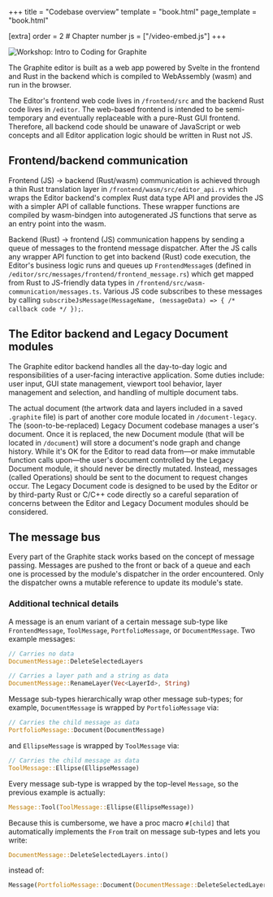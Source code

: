 +++
title = "Codebase overview"
template = "book.html"
page_template = "book.html"

[extra]
order = 2 # Chapter number
js = ["/video-embed.js"]
+++

<div class="video-embed aspect-16x9">
	<img data-video-embed="vUzIeg8frh4" src="https://static.graphite.rs/content/volunteer/guide/workshop-intro-to-coding-for-graphite-youtube.avif" onerror="this.onerror = null; this.src = this.src.replace('.avif', '.png')" alt="Workshop: Intro to Coding for Graphite" />
</div>

The Graphite editor is built as a web app powered by Svelte in the frontend and Rust in the backend which is compiled to WebAssembly (wasm) and run in the browser.

The Editor's frontend web code lives in `/frontend/src` and the backend Rust code lives in `/editor`. The web-based frontend is intended to be semi-temporary and eventually replaceable with a pure-Rust GUI frontend. Therefore, all backend code should be unaware of JavaScript or web concepts and all Editor application logic should be written in Rust not JS.

## Frontend/backend communication

Frontend (JS) -> backend (Rust/wasm) communication is achieved through a thin Rust translation layer in `/frontend/wasm/src/editor_api.rs` which wraps the Editor backend's complex Rust data type API and provides the JS with a simpler API of callable functions. These wrapper functions are compiled by wasm-bindgen into autogenerated JS functions that serve as an entry point into the wasm.

Backend (Rust) -> frontend (JS) communication happens by sending a queue of messages to the frontend message dispatcher. After the JS calls any wrapper API function to get into backend (Rust) code execution, the Editor's business logic runs and queues up `FrontendMessage`s (defined in `/editor/src/messages/frontend/frontend_message.rs`) which get mapped from Rust to JS-friendly data types in `/frontend/src/wasm-communication/messages.ts`. Various JS code subscribes to these messages by calling `subscribeJsMessage(MessageName, (messageData) => { /* callback code */ });`.

## The Editor backend and Legacy Document modules

The Graphite editor backend handles all the day-to-day logic and responsibilities of a user-facing interactive application. Some duties include: user input, GUI state management, viewport tool behavior, layer management and selection, and handling of multiple document tabs.

The actual document (the artwork data and layers included in a saved `.graphite` file) is part of another core module located in `/document-legacy`. The (soon-to-be-replaced) Legacy Document codebase manages a user's document. Once it is replaced, the new Document module (that will be located in `/document`) will store a document's node graph and change history. While it's OK for the Editor to read data from—or make immutable function calls upon—the user's document controlled by the Legacy Document module, it should never be directly mutated. Instead, messages (called Operations) should be sent to the document to request changes occur. The Legacy Document code is designed to be used by the Editor or by third-party Rust or C/C++ code directly so a careful separation of concerns between the Editor and Legacy Document modules should be considered.

## The message bus

Every part of the Graphite stack works based on the concept of message passing. Messages are pushed to the front or back of a queue and each one is processed by the module's dispatcher in the order encountered. Only the dispatcher owns a mutable reference to update its module's state.

### Additional technical details

A message is an enum variant of a certain message sub-type like `FrontendMessage`, `ToolMessage`, `PortfolioMessage`, or `DocumentMessage`. Two example messages:
```rs
// Carries no data
DocumentMessage::DeleteSelectedLayers

// Carries a layer path and a string as data
DocumentMessage::RenameLayer(Vec<LayerId>, String)
```

Message sub-types hierarchically wrap other message sub-types; for example, `DocumentMessage` is wrapped by `PortfolioMessage` via:
```rs
// Carries the child message as data
PortfolioMessage::Document(DocumentMessage)
```
and `EllipseMessage` is wrapped by `ToolMessage` via:
```rs
// Carries the child message as data
ToolMessage::Ellipse(EllipseMessage)
```
Every message sub-type is wrapped by the top-level `Message`, so the previous example is actually:
```rs
Message::Tool(ToolMessage::Ellipse(EllipseMessage))
```

Because this is cumbersome, we have a proc macro `#[child]` that automatically implements the `From` trait on message sub-types and lets you write:
```rs
DocumentMessage::DeleteSelectedLayers.into()
```
instead of:
```rs
Message(PortfolioMessage::Document(DocumentMessage::DeleteSelectedLayers))
```
